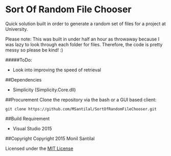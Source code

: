 # Sort Of Random File Chooser
Quick solution built in order to generate a random set of files for a project at University.

Please note: This was built in under half an hour as throwaway because I was lazy to look through each folder for files. Therefore, the code is pretty messy so please be kind! :)

#####ToDo:
* Look into improving the speed of retrieval

##Dependencies
* Simplicity (Simplicity.Core.dll)

##Procurement
Clone the repository via the bash or a GUI based client:
```
git clone https://github.com/MSantilal/SortOfRandomFileChooser.git
```
##Build Requirement
* Visual Studio 2015

##Copyright
Copyright 2015 Monil Santilal


Licensed under the [MIT License](https://github.com/MSantilal/SortOfRandomFileChooser/blob/master/LICENSE)
